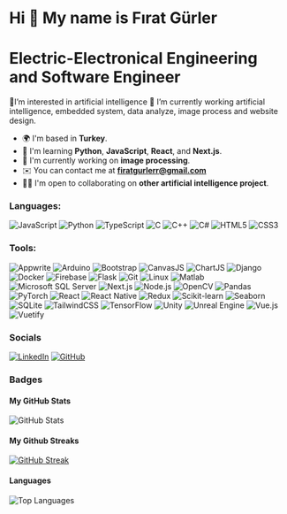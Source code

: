 # Hi 👋 My name is Fırat Gürler
# Electric-Electronical Engineering and Software Engineer

👀I’m interested in artificial intelligence 🌱 I’m currently working artificial intelligence, embedded system, data analyze, image process and website design.

- 🌍 I'm based in **Turkey**.
- 🧠 I'm learning **Python**, **JavaScript**, **React**, and **Next.js**.
- 🔭 I'm currently working on **image processing**.
- ✉️ You can contact me at **firatgurlerr@gmail.com**
- 🧑‍💻 I'm open to collaborating on **other artificial intelligence project**.

<h3 align="left">Languages:</h3>
<p align="left">

  ![JavaScript](https://img.shields.io/badge/JavaScript-323330?logo=javascript&logoColor=F7DF1E)
  ![Python](https://img.shields.io/badge/Python-3776AB?logo=python&logoColor=white)
  ![TypeScript](https://img.shields.io/badge/TypeScript-3178C6?logo=typescript&logoColor=white)
  ![C](https://img.shields.io/badge/C-A8B9CC?logo=c&logoColor=white)
  ![C++](https://img.shields.io/badge/C++-00599C?logo=c%2B%2B&logoColor=white)
  ![C#](https://img.shields.io/badge/C%23-239120?logo=c-sharp&logoColor=white)
  ![HTML5](https://img.shields.io/badge/HTML5-E34F26?logo=html5&logoColor=white)
  ![CSS3](https://img.shields.io/badge/CSS3-1572B6?logo=css3&logoColor=white)
</p>

<h3 align="left">Tools:</h3>
<p align="left">

  ![Appwrite](https://img.shields.io/badge/Appwrite-F02E65?logo=appwrite&logoColor=white)
  ![Arduino](https://img.shields.io/badge/Arduino-00979D?logo=arduino&logoColor=white)
  ![Bootstrap](https://img.shields.io/badge/Bootstrap-7952B3?logo=bootstrap&logoColor=white)
  ![CanvasJS](https://img.shields.io/badge/CanvasJS-E34F26?logo=canvasjs&logoColor=white)
  ![ChartJS](https://img.shields.io/badge/ChartJS-FF6384?logo=chartjs&logoColor=white)
  ![Django](https://img.shields.io/badge/Django-092E20?logo=django&logoColor=white)
  ![Docker](https://img.shields.io/badge/Docker-2496ED?logo=docker&logoColor=white)
  ![Firebase](https://img.shields.io/badge/Firebase-FFCA28?logo=firebase&logoColor=black)
  ![Flask](https://img.shields.io/badge/Flask-000000?logo=flask&logoColor=white)
  ![Git](https://img.shields.io/badge/Git-F05032?logo=git&logoColor=white)
  ![Linux](https://img.shields.io/badge/Linux-FCC624?logo=linux&logoColor=black)
  ![Matlab](https://img.shields.io/badge/Matlab-0076A8?logo=mathworks&logoColor=white)
  ![Microsoft SQL Server](https://img.shields.io/badge/Microsoft%20SQL%20Server-CC2927?logo=microsoft-sql-server&logoColor=white)
  ![Next.js](https://img.shields.io/badge/Next.js-000000?logo=next.js&logoColor=white)
  ![Node.js](https://img.shields.io/badge/Node.js-339933?logo=nodedotjs&logoColor=white)
  ![OpenCV](https://img.shields.io/badge/OpenCV-5C3EE8?logo=opencv&logoColor=white)
  ![Pandas](https://img.shields.io/badge/Pandas-150458?logo=pandas&logoColor=white)
  ![PyTorch](https://img.shields.io/badge/PyTorch-EE4C2C?logo=pytorch&logoColor=white)
  ![React](https://img.shields.io/badge/React-20232A?logo=react&logoColor=61DAFB)
  ![React Native](https://img.shields.io/badge/React_Native-20232A?logo=react&logoColor=61DAFB)
  ![Redux](https://img.shields.io/badge/Redux-764ABC?logo=redux&logoColor=white)
  ![Scikit-learn](https://img.shields.io/badge/Scikit--learn-F7931E?logo=scikit-learn&logoColor=white)
  ![Seaborn](https://img.shields.io/badge/Seaborn-3776AB?logo=seaborn&logoColor=white)
  ![SQLite](https://img.shields.io/badge/SQLite-003B57?logo=sqlite&logoColor=white)
  ![TailwindCSS](https://img.shields.io/badge/TailwindCSS-06B6D4?logo=tailwindcss&logoColor=white)
  ![TensorFlow](https://img.shields.io/badge/TensorFlow-FF6F00?logo=tensorflow&logoColor=white)
  ![Unity](https://img.shields.io/badge/Unity-000000?logo=unity&logoColor=white)
  ![Unreal Engine](https://img.shields.io/badge/Unreal%20Engine-0E1128?logo=unreal-engine&logoColor=white)
  ![Vue.js](https://img.shields.io/badge/Vue.js-4FC08D?logo=vue.js&logoColor=white)
  ![Vuetify](https://img.shields.io/badge/Vuetify-1867C0?logo=vuetify&logoColor=white)
</p>


### Socials
[![LinkedIn](https://img.shields.io/badge/LinkedIn-blue?logo=linkedin&logoColor=white)](https://www.linkedin.com/in/firat-g%C3%BCrler-b432a1209/)
[![GitHub](https://img.shields.io/badge/GitHub-black?logo=github&logoColor=white)](https://github.com/firatgurler10)

### Badges
#### My GitHub Stats
![GitHub Stats](https://github-readme-stats.vercel.app/api?username=firatgurler10&show_icons=true&theme=radical)

#### My Github Streaks
[![GitHub Streak](https://github-readme-streak-stats.herokuapp.com/?user=firatgurler10&theme=dark)](https://git.io/streak-stats)

#### Languages
![Top Languages](https://github-readme-stats.vercel.app/api/top-langs/?username=firatgurler10&layout=compact&theme=radical)
